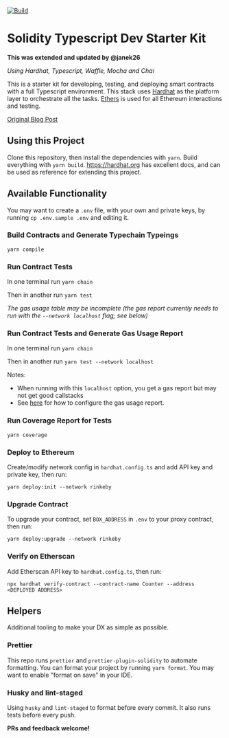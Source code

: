 [![Build](https://github.com/janek26/ethereum-solidity-ts/workflows/DApp%20CI/badge.svg)](https://github.com/janek26/ethereum-solidity-ts/actions)

# Solidity Typescript Dev Starter Kit

**This was extended and updated by @janek26**

_Using Hardhat, Typescript, Waffle, Mocha and Chai_

This is a starter kit for developing, testing, and deploying smart contracts with a full Typescript environment. This stack uses [Hardhat](https://hardhat.org) as the platform layer to orchestrate all the tasks. [Ethers](https://docs.ethers.io/ethers.js/html/index.html) is used for all Ethereum interactions and testing.

[Original Blog Post](https://medium.com/@rahulsethuram/the-new-solidity-dev-stack-buidler-ethers-waffle-typescript-tutorial-f07917de48ae)

## Using this Project

Clone this repository, then install the dependencies with `yarn`. Build everything with `yarn build`. https://hardhat.org has excellent docs, and can be used as reference for extending this project.

## Available Functionality

You may want to create a `.env` file, with your own and private keys, by running `cp .env.sample .env` and editing it.

### Build Contracts and Generate Typechain Typeings

`yarn compile`

### Run Contract Tests

In one terminal run `yarn chain`

Then in another run `yarn test`

_The gas usage table may be incomplete (the gas report currently needs to run with the `--network localhost` flag; see below)_

### Run Contract Tests and Generate Gas Usage Report

In one terminal run `yarn chain`

Then in another run `yarn test --network localhost`

Notes:

- When running with this `localhost` option, you get a gas report but may not get good callstacks
- See [here](https://github.com/cgewecke/eth-gas-reporter#installation-and-config) for how to configure the gas usage report.

### Run Coverage Report for Tests

`yarn coverage`

### Deploy to Ethereum

Create/modify network config in `hardhat.config.ts` and add API key and private key, then run:

`yarn deploy:init --network rinkeby`

### Upgrade Contract

To upgrade your contract, set `BOX_ADDRESS` in `.env` to your proxy contract, then run:

`yarn deploy:upgrade --network rinkeby`

### Verify on Etherscan

Add Etherscan API key to `hardhat.config.ts`, then run:

`npx hardhat verify-contract --contract-name Counter --address <DEPLOYED ADDRESS>`

## Helpers

Additional tooling to make your DX as simple as possible.

### Prettier

This repo runs `prettier` and `prettier-plugin-solidity` to automate formatting. You can format your project by running `yarn format`.
You may want to enable "format on save" in your IDE.

### Husky and lint-staged

Using `husky` and `lint-staged` to format before every commit. It also runs tests before every push.

**PRs and feedback welcome!**
